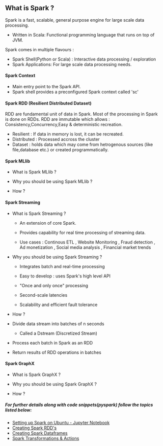 ## What is Spark ?

Spark is a fast, scalable, general purpose engine for large scale data processing. 

* Written in Scala: Functional programming language that runs on top of JVM.

Spark comes in multiple flavours :    

* Spark Shell(Python or Scala) : Interactive data processing / exploration
* Spark Applications: For large scale data processing needs. 

#### Spark Context
- Main entry point to the Spark API.
- Spark shell provides a preconfigured Spark context called 'sc'

#### Spark RDD (Resilient Distributed Dataset)
RDD are fundamental unit of data in Spark. Most of the processing in Spark is done on RDDs.
RDD are immutable which allows : Consistency,Concurrency,Easy & deterministic recreation. 

- Resilient : If data in memory is lost, it can be recreated.
- Distributed : Processed accross the cluster
- Dataset : holds data which may come from hetrogenous sources (like file,database etc.) or created programmatically. 

#### Spark MLlib
 * What is Spark MLlib ?
 
 * Why you should be using Spark MLlib ?
 
 * How ?
 
#### Spark Streaming
 * What is Spark Streaming ?
 
   * An extension of core Spark.
   
   * Provides capability for real time processing of streaming data.
   
   * Use cases : Continous ETL , Website Monitoring , Fraud detection , Ad monetization , Social media analysis , Financial market trends
 
 * Why you should be using Spark Streaming ?
 
   * Integrates batch and real-time processing
   
   * Easy to develop : uses Spark's high level API
   
   * "Once and only once" processing
   
   * Second-scale latencies
   
   * Scalability and efficient fault tolerance 
 
  * How ? 
 
   * Divide data stream into batches of n seconds
     * Called a Dstream (Discretized Stream)
     
   * Process each batch in Spark as an RDD
   
   * Return results of RDD operations in batches
   
#### Spark GraphX
 * What is Spark GraphX ?
 
 * Why you should be using Spark GraphX ?
 
 * How ?

##### For further details along with code snippets(pyspark) follow the topics listed below:

* [Setting up Spark on Ubuntu - Jupyter Notebook](https://github.com/zydusss/Spark/blob/master/Launching%20Spark%20On%20Ubuntu.ipynb)
* [Creating Spark RDD's](https://github.com/zydusss/Spark/blob/master/Creating%20Spark%20RDD.ipynb)
* [Creating Spark Dataframes](https://github.com/zydusss/Spark/blob/master/Creating%20Spark%20Dataframe.ipynb)
* [Spark Transformations & Actions](https://github.com/zydusss/Spark/blob/master/Spark%20Transformations%20%26%20Actions.ipynb) 
  
